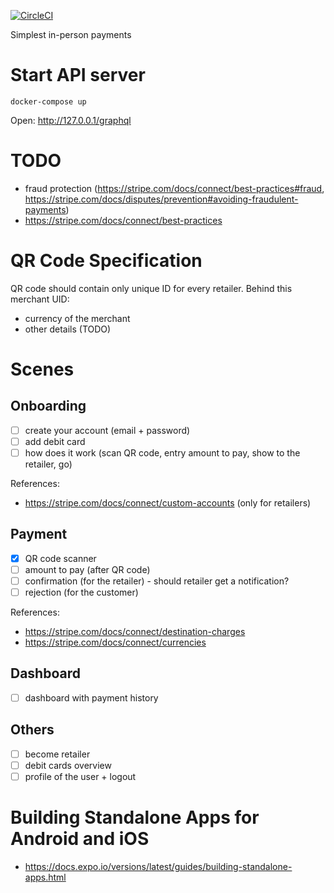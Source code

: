 [![CircleCI](https://circleci.com/gh/adeira/mobile-quick-payments/tree/master.svg?style=svg)](https://circleci.com/gh/adeira/mobile-quick-payments/tree/master)

Simplest in-person payments

# Start API server

```
docker-compose up
```

Open: http://127.0.0.1/graphql

# TODO

- fraud protection (https://stripe.com/docs/connect/best-practices#fraud, https://stripe.com/docs/disputes/prevention#avoiding-fraudulent-payments)
- https://stripe.com/docs/connect/best-practices

# QR Code Specification

QR code should contain only unique ID for every retailer. Behind this merchant UID:

- currency of the merchant
- other details (TODO)

# Scenes

## Onboarding

- [ ] create your account (email + password)
- [ ] add debit card
- [ ] how does it work (scan QR code, entry amount to pay, show to the retailer, go)

References:

- https://stripe.com/docs/connect/custom-accounts (only for retailers)

## Payment

- [x] QR code scanner
- [ ] amount to pay (after QR code)
- [ ] confirmation (for the retailer) - should retailer get a notification?
- [ ] rejection (for the customer)

References:

- https://stripe.com/docs/connect/destination-charges
- https://stripe.com/docs/connect/currencies

## Dashboard

- [ ] dashboard with payment history

## Others

- [ ] become retailer
- [ ] debit cards overview
- [ ] profile of the user + logout

# Building Standalone Apps for Android and iOS

- https://docs.expo.io/versions/latest/guides/building-standalone-apps.html
